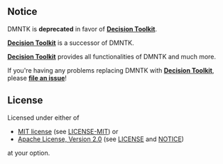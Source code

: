 [mit-url]: https://opensource.org/licenses/MIT
[mit-license-url]: https://github.com/dmntk/dmntk.rs/blob/main/LICENSE-MIT
[apache-url]: https://www.apache.org/licenses/LICENSE-2.0
[apache-license-url]: https://github.com/dmntk/dmntk.rs/blob/main/LICENSE
[apache-notice-url]: https://github.com/dmntk/dmntk.rs/blob/main/NOTICE

## Notice

DMNTK is **deprecated** in favor of **[Decision Toolkit](https://github.com/DecisionToolkit)**.

**[Decision Toolkit](https://github.com/DecisionToolkit)** is a successor of DMNTK.

**[Decision Toolkit](https://github.com/DecisionToolkit)** provides all functionalities of DMNTK and much more.

If you're having any problems replacing DMNTK with **[Decision Toolkit](https://github.com/DecisionToolkit)**,
please [**file an issue**](https://github.com/DecisionToolkit/dsntk-rs/issues)!

## License

Licensed under either of

- [MIT license][mit-url] (see [LICENSE-MIT][mit-license-url]) or
- [Apache License, Version 2.0][apache-url] (see [LICENSE][apache-license-url] and [NOTICE][apache-notice-url])

at your option.
